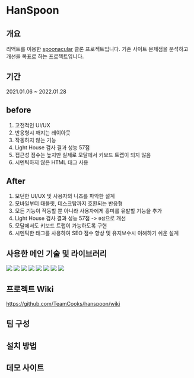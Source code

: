 # HanSpoon

## 개요
리액트를 이용한 [spoonacular](https://spoonacular.com/) 클론 프로젝트입니다.
기존 사이트 문제점을 분석하고 개선을 목표로 하는 프로젝트입니다.

## 기간
2021.01.06 ~ 2022.01.28

## before
1. 고전적인 UI/UX
2. 반응형시 깨지는 레이아웃
3. 작동하지 않는 기능
4. Light House 검사 결과 성능 57점
5. 접근성 점수는 높지만 실제로 모달에서 키보드 트랩이 되지 않음
6. 시멘틱하지 않은 HTML 태그 사용

## After
1. 모던한 UI/UX 및 사용자의 니즈를 파악한 설계
2. 모바일부터 태블릿, 데스크탑까지 호환되는 반응형
3. 모든 기능이 작동할 뿐 아니라 사용자에게 흥미를 유발할 기능을 추가
4. Light House 검사 결과 성능 57점 -> `0점`으로 개선
5. 모달에서도 키보드 트랩이 가능하도록 구현
6. 시멘틱한 태그를 사용하여 SEO 점수 향상 및 유지보수시 이해하기 쉬운 설계


## 사용한 메인 기술 및 라이브러리
<img src="https://img.shields.io/badge/html-E34F26?style=for-the-badge&logo=html5&logoColor=white"> <img src="https://img.shields.io/badge/css-1572B6?style=for-the-badge&logo=css3&logoColor=white"> <img src="https://img.shields.io/badge/javascript-F7DF1E?style=for-the-badge&logo=javascript&logoColor=black"> <img src="https://img.shields.io/badge/react(cra)-61DAFB?style=for-the-badge&logo=react&logoColor=black"> <img src="https://img.shields.io/badge/sass-CC6699?style=for-the-badge&logo=sass&logoColor=black"> <img src="https://img.shields.io/badge/firebase-FFCA28?style=for-the-badge&logo=firebase&logoColor=black"> <img src="https://img.shields.io/badge/firestore-FFCA28?style=for-the-badge&logo=firebase&logoColor=black"> <img src="https://img.shields.io/badge/webpack-8DD6F9?style=for-the-badge&logo=webpack&logoColor=black">

## 프로젝트 Wiki
https://github.com/TeamCooks/hanspoon/wiki

## 팀 구성

## 설치 방법

## 데모 사이트
